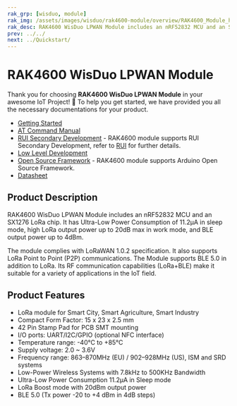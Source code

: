 ```yaml
---
rak_grp: [wisduo, module]
rak_img: /assets/images/wisduo/rak4600-module/overview/RAK4600_Module_home.png
rak_desc: RAK4600 WisDuo LPWAN Module includes an nRF52832 MCU and an SX1276 LoRa chip. It has Ultra-Low Power Consumption of 11.2uA in sleep mode, high LoRa output power up to 20dB max in work mode, and BLE output power up to 4dBm.
prev: ../../
next: ../Quickstart/
---
```


# RAK4600 WisDuo LPWAN Module

Thank you for choosing **RAK4600 WisDuo LPWAN Module** in your awesome IoT Project! 🎉 To help you get started, we have provided you all the necessary documentations for your product.

* [Getting Started](../Quickstart)
* [AT Command Manual](../AT-Command-Manual/)
* <a href="/RUI/" target="_blank">RUI Secondary Development</a> - RAK4600 module supports RUI Secondary Development, refer to <a href="/RUI/" target="_blank">RUI</a> for further details.
* [Low Level Development](../Low-Level-Development/)
* [Open Source Framework](../Quick-Start-Guide/Quickstart/#open-source-framework) - RAK4600 module supports Arduino Open Source Framework.
* [Datasheet](../Datasheet/)

<!-- <rk-img
  src="/assets/images/wisduo/rak4600-module/overview/yb23mhfij8dwh5muoavk.png"
  width="45%"
  caption="RAK4600 WisDuo LPWAN Module"
/> -->

## Product Description

RAK4600 WisDuo LPWAN Module includes an nRF52832 MCU and an SX1276 LoRa chip. It has Ultra-Low Power Consumption of 11.2μA in sleep mode, high LoRa output power up to 20dB max in work mode, and BLE output power up to 4dBm.

The module complies with LoRaWAN 1.0.2 specification. It also supports LoRa Point to Point (P2P) communications. The Module supports BLE 5.0 in addition to LoRa. Its RF communication capabilities (LoRa+BLE) make it suitable for a variety of applications in the IoT field.

<!-- <rk-btn
  src="../Datasheet/"
  label="View Datasheet for the RAK4600 WisDuo LPWAN Module"
/>

<rk-quick-links :params="$page.frontmatter.params.qlinks1"/> -->

## Product Features

- LoRa module for Smart City, Smart Agriculture, Smart Industry
- Compact Form Factor: 15 x 23 x 2.5 mm
- 42 Pin Stamp Pad for PCB SMT mounting
- I/O ports: UART/I2C/GPIO (optional NFC interface)
- Temperature range: -40°C to +85°C
- Supply voltage: 2.0 ~ 3.6V
- Frequency range: 863–870MHz (EU) / 902–928MHz (US), ISM and SRD systems
- Low-Power Wireless Systems with 7.8kHz to 500KHz Bandwidth
- Ultra-Low Power Consumption 11.2μA in Sleep mode
- LoRa Boost mode with 20dBm output power
- BLE 5.0 (Tx power -20 to +4 dBm in 4dB steps)

<!-- <rk-btn
  src="https://store.rakwireless.com/products/rak4260-lora-module"
  label="Buy a RAK4260 LPWAN Module"
  _blank
/> -->